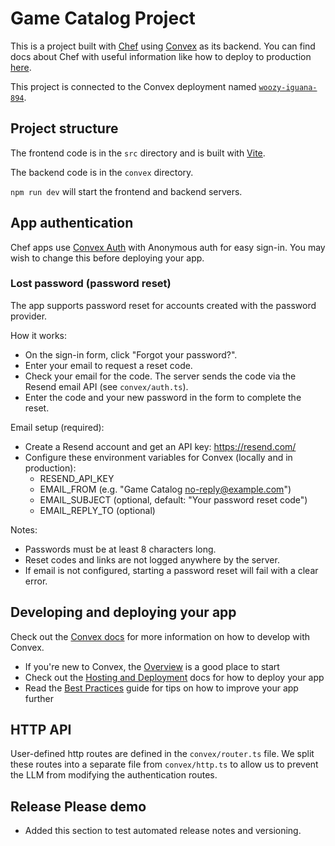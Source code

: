 # Game Catalog Project
  
This is a project built with [Chef](https://chef.convex.dev) using [Convex](https://convex.dev) as its backend.
You can find docs about Chef with useful information like how to deploy to production [here](https://docs.convex.dev/chef).
  
This project is connected to the Convex deployment named [`woozy-iguana-894`](https://dashboard.convex.dev/d/woozy-iguana-894).
  
## Project structure
  
The frontend code is in the `src` directory and is built with [Vite](https://vitejs.dev/).
  
The backend code is in the `convex` directory.
  
`npm run dev` will start the frontend and backend servers.

## App authentication

Chef apps use [Convex Auth](https://auth.convex.dev/) with Anonymous auth for easy sign-in. You may wish to change this before deploying your app.

### Lost password (password reset)

The app supports password reset for accounts created with the password provider.

How it works:
- On the sign-in form, click "Forgot your password?".
- Enter your email to request a reset code.
- Check your email for the code. The server sends the code via the Resend email API (see `convex/auth.ts`).
- Enter the code and your new password in the form to complete the reset.

Email setup (required):
- Create a Resend account and get an API key: https://resend.com/
- Configure these environment variables for Convex (locally and in production):
  - RESEND_API_KEY
  - EMAIL_FROM (e.g. "Game Catalog <no-reply@example.com>")
  - EMAIL_SUBJECT (optional, default: "Your password reset code")
  - EMAIL_REPLY_TO (optional)

Notes:
- Passwords must be at least 8 characters long.
- Reset codes and links are not logged anywhere by the server.
- If email is not configured, starting a password reset will fail with a clear error.

## Developing and deploying your app

Check out the [Convex docs](https://docs.convex.dev/) for more information on how to develop with Convex.
* If you're new to Convex, the [Overview](https://docs.convex.dev/understanding/) is a good place to start
* Check out the [Hosting and Deployment](https://docs.convex.dev/production/) docs for how to deploy your app
* Read the [Best Practices](https://docs.convex.dev/understanding/best-practices/) guide for tips on how to improve your app further

## HTTP API

User-defined http routes are defined in the `convex/router.ts` file. We split these routes into a separate file from `convex/http.ts` to allow us to prevent the LLM from modifying the authentication routes.


## Release Please demo

- Added this section to test automated release notes and versioning.


